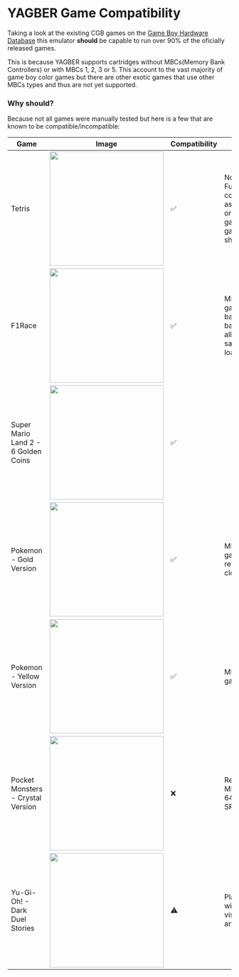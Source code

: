 # YAGBER Game Compatibility

Taking a look at the existing CGB games on the [Game Boy Hardware Database](https://gbhwdb.gekkio.fi/cartridges/gbc.html) this emulator **should** be capable to run over 90% of the oficially released games.

This is because YAGBER supports cartridges without MBCs(Memory Bank Controllers) or with MBCs 1, 2, 3 or 5. This account to the vast majority of game boy color games but there are other exotic games that use other MBCs types and thus are not yet supported.

### Why should?

Because not all games were manually tested but here is a few that are known to be compatible/incompatible:

|Game|Image|Compatibility|Notes|
|----|-----|-------------|-----|
|Tetris|<img src="https://upload.wikimedia.org/wikipedia/en/4/4a/Tetris_Boxshot.jpg" width="256" height="256">|:white_check_mark:|No ram, Fully compatible as all original game boy games should be|
|F1Race|<img src="https://m.media-amazon.com/images/I/61NRBKWungL._UF1000,1000_QL80_.jpg" width="256" height="256">|:white_check_mark:|MBC2 game with battery backed ram allowing saving and loading|
|Super Mario Land 2 - 6 Golden Coins|<img src="https://upload.wikimedia.org/wikipedia/en/0/0d/Super_Mario_Land_2_box_art.jpg" width="256" height="256">|:white_check_mark:||
|Pokemon - Gold Version|<img src="https://i5.walmartimages.com/asr/f9386c4c-07b1-4745-ada8-dc353bcf669b.a829294791b071d3f5fc58fff3396c8f.jpeg" width="256" height="256">|:white_check_mark:|MBC3 game with real time clock|
|Pokemon - Yellow Version|<img src="https://upload.wikimedia.org/wikipedia/pt/4/43/Pok%C3%A9mon_Yellow_cover.png" width="256" height="256">|:white_check_mark:|MBC5 game|
|Pocket Monsters - Crystal Version|<img src="https://upload.wikimedia.org/wikipedia/en/8/84/Pok%C3%A9mon_Crystal_box_art.png" width="256" height="256">|:x:|Requires MBC3 with 64Kbs of SRAM|
|Yu-Gi-Oh! - Dark Duel Stories|<img src="https://upload.wikimedia.org/wikipedia/en/b/bd/Yu-Gi-Oh_Dark_duel_Stories_cover.jpg" width="256" height="256">|:warning:|Playable with small visual/audio artifacts|

